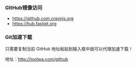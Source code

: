 ### GItHub镜像访问

- https://github.com.cnpmjs.org
- https://hub.fastgit.org


### Git加速下载

只需要复制当前 GitHub 地址粘贴到输入框中就可以代理加速下载！

地址：http://toolwa.com/github